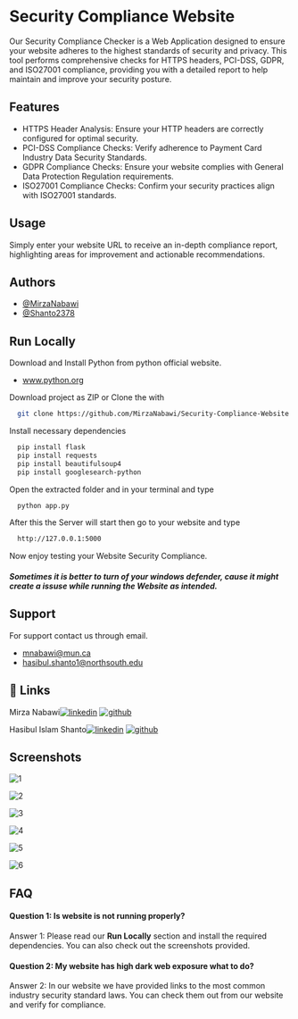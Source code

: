 
# Security Compliance Website

Our Security Compliance Checker is a Web Application designed to ensure your website adheres to the highest standards of security and privacy. This tool performs comprehensive checks for HTTPS headers, PCI-DSS, GDPR, and ISO27001 compliance, providing you with a detailed report to help maintain and improve your security posture.


## Features

+ HTTPS Header Analysis: Ensure your HTTP headers are correctly configured for optimal security.
+ PCI-DSS Compliance Checks: Verify adherence to Payment Card Industry Data Security Standards.
+ GDPR Compliance Checks: Ensure your website complies with General Data Protection Regulation requirements.
+ ISO27001 Compliance Checks: Confirm your security practices align with ISO27001 standards.

## Usage
Simply enter your website URL to receive an in-depth compliance report, highlighting areas for improvement and actionable recommendations.
## Authors

- [@MirzaNabawi](https://github.com/MirzaNabawi)
- [@Shanto2378](https://www.github.com/Shanto2378)


## Run Locally

Download and Install Python from python official website.
+ www.python.org

Download project as ZIP or Clone the with

```bash
  git clone https://github.com/MirzaNabawi/Security-Compliance-Website.git
```


Install necessary dependencies

```bash
  pip install flask
  pip install requests
  pip install beautifulsoup4
  pip install googlesearch-python
```

Open the extracted folder and in your terminal and type

```bash
  python app.py
```

After this the Server will start then go to your website and type
```bash
  http://127.0.0.1:5000
```

Now enjoy testing your Website Security Compliance.

#### *Sometimes it is better to turn of your windows defender, cause it might create a issuse while running the Website as intended.* 
## Support
For support contact us through email.
* mnabawi@mun.ca 
* hasibul.shanto1@northsouth.edu 


## 🔗 Links
Mirza Nabawi[![linkedin](https://img.shields.io/badge/linkedin-0A66C2?style=for-the-badge&logo=linkedin&logoColor=white)](https://www.linkedin.com/in/mirza-nabawi/)
[![github](https://img.shields.io/badge/github-171515?style=for-the-badge&logo=github&logoColor=white)](https://github.com/MirzaNabawi)

Hasibul Islam Shanto[![linkedin](https://img.shields.io/badge/linkedin-0A66C2?style=for-the-badge&logo=linkedin&logoColor=white)](https://www.linkedin.com/in/hasib-shanto/)
[![github](https://img.shields.io/badge/github-171515?style=for-the-badge&logo=github&logoColor=white)](https://github.com/Shanto2378)


## Screenshots

![1](https://github.com/user-attachments/assets/835e1255-b495-4c58-b980-6db9c8b1b6fe)

![2](https://github.com/user-attachments/assets/dfb1f868-1b4d-4ee4-b676-fdc74b670708)

![3](https://github.com/user-attachments/assets/b082c200-e540-473e-9ac1-b4fed31edb3a)

![4](https://github.com/user-attachments/assets/c6c1740a-b9b7-40eb-b104-77e79e761839)

![5](https://github.com/user-attachments/assets/16631e4d-f816-412a-818d-83f28e20c41d)

![6](https://github.com/user-attachments/assets/059fd5e3-2fc4-4f31-bbf5-60b39d26bff4)

## FAQ

#### Question 1: Is website is not running properly?

Answer 1: Please read our **Run Locally** section and install the required dependencies. You can also check out the screenshots provided.

#### Question 2: My website has high dark web exposure what to do?

Answer 2: In our website we have provided links to the most common industry security standard laws. You can check them out from our website and verify for compliance.

